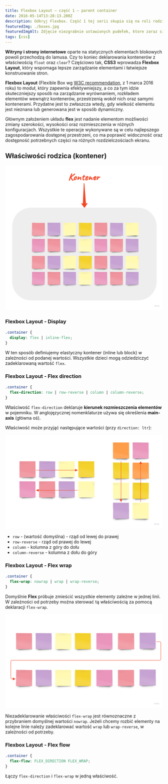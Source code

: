 ```yaml
---
title: Flexbox Layout – część 1 – parent container
date: 2016-05-14T13:28:13.200Z
description: Odkryj Flexbox. Część 1 tej serii skupia się na roli rodzica (kontenera) w Flexbox. Dowiedz się, jak właściwości takie jak `display`, `flex-direction`, `flex-wrap`, i `flex-flow` wpływają na elastyczne rozmieszczanie elementów. Ten wpis pomoże ci zrozumieć, jak skutecznie zarządzać wyrównaniem i przestrzenią w kontenerze, sprawiając, że projektowanie responsywnych stron stanie się łatwiejsze i efektywniejsze.
featuredImg: ./boxes.jpg
featuredImgAlt: Zdjęcie niezgrabnie ustawionych pudełek, ktore zaraz się przewrócą, na tle fioletowych drzwi.
tags: [css]
---
```


**Witryny i strony internetowe** oparte na statycznych elementach blokowych powoli przechodzą do lamusa. Czy to koniec deklarowania kontenerów z właściwością `float` oraz `clear`? Częściowo tak, **CSS3** wprowadza **Flexbox Layout**, który wspomaga lepsze zarządzanie elementami i łatwiejsze konstruowanie stron.

**Flexbox Layout** (Flexible Box wg [W3C recommendation](https://www.w3.org/TR/css-flexbox-1/), z 1 marca 2016 roku) to moduł, który zapewnia efektywniejszy, a co za tym idzie skuteczniejszy sposób na zarządzanie wyrównaniem, rozkładem elementów wewnątrz kontenerów, przestrzenią wokół nich oraz samymi kontenerami. Przydatne jest to zwłaszcza wtedy, gdy wielkość elementu jest nieznana lub generowana jest w sposób dynamiczny.

Głównym założeniem układu **flex** jest nadanie elementom możliwości zmiany szerokości, wysokości oraz rozmieszczenia w różnych konfiguracjach. Wszystkie te operacje wykonywane są w celu najlepszego zagospodarowania dostępnej przestrzeni, co ma poprawić widoczność oraz dostępność potrzebnych części na różnych rozdzielczościach ekranu.

## Właściwości rodzica (kontener)

![Flex container - kontener nadrzędny z kontenerami w środku.](./flex-container.png)

### Flexbox Layout - Display

```css
.container {
  display: flex | inline-flex;
}
```

W ten sposób definiujemy elastyczny kontener (inline lub block) w zależności
od podanej wartości. Wszystkie dzieci mogą odziedziczyć zadeklarowaną
wartość `flex`.

### Flexbox Layout - Flex direction

```css
.container {
  flex-direction: row | row-reverse | column | column-reverse;
}
```

Właściwość `flex-direction` deklaruje **kierunek rozmieszczenia elementów** w pojemniku. W anglojęzycznej nomenklaturze używa się określenia **main-axis** (główna oś).

Właściwość może przyjąć następujące wartości (przy `direction: ltr`):

![Flex direction - pokazano cztery opcje właściwości flex-direction: row - od lewej do prawej; row-reverse - od prawej do lewej; column - z góry do dołu; column-reverse - z dołu do góry.](./flex-direction.png)

- `row` - (wartość domyślna) - rząd od lewej do prawej
- `row-reverse` - rząd od prawej do lewej
- `column` - kolumna z góry do dołu
- `column-reverse` - kolumna z dołu do góry

### Flexbox Layout - Flex wrap

```css
.container {
  flex-wrap: nowrap | wrap | wrap-reverse;
}
```

Domyślnie **Flex** próbuje zmieścić wszystkie elementy zależne w jednej linii. W zależności od potrzeby można sterować tą właściwością za pomocą deklaracji `flex-wrap`.

![Flex wrap - rząd kontenerów zaczyna zawijać się w drugi rząd, przez co otrzymujemy dwa rzędy kontenerów.](./flex-wrap.png)

Niezadeklarowanie właściwości `flex-wrap` jest równoznaczne z przybraniem domyślnej wartości `nowrap`. Jeżeli chcemy rozbić elementy na kolejne linie należy zadeklarować wartość `wrap` lub `wrap-reverse`, w zależności od potrzeby.

### Flexbox Layout - Flex flow

```css
.container {
  flex-flow: FLEX_DIRECTION FLEX_WRAP;
}
```

Łączy `flex-direction` i `flex-wrap` w jedną właściwość.
